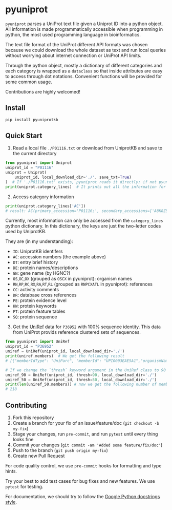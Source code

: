 # pyuniprot
`pyuniprot` parses a UniProt text file given a Uniprot ID into a python object. All information is made programmatically accessible when programming in python, the most used programming language in bioinformatics.

The text file format of the UniProt different API formats was chosen because we could download the whole dataset as text and run local queries without worrying about internet connection or UniProt API limits.

Through the python object, mostly a dictionary of different categories and each category is wrapped as a `dataclass` so that inside attributes are easy to access through dot notations. Convenient functions will be provided for some common usage.

Contributions are highly welcomed!

## Install

```bash
pip install pyuniprotkb
```

## Quick Start

1. Read a local file `./P01116.txt` or download from UniprotKB and save to the current directory

```python
from pyuniprot import Uniprot
uniprot_id = "P01116"
uniprot = Uniprot(
    uniprot_id, local_download_dir='./', save_txt=True)
)  # If './P01116.txt' exists, pyuniprot reads it directly; if not pyuniprot downloads it from UniprotKB first and (optionally) saves it to './'
print(uniprot.category_lines)  # It prints out all the information for a Uniprot ID that UniprotKB has for it.
```

2. Access category information
```python
print(uniprot.category_lines['AC'])
# result: AC(primary_accession='P01116;', secondary_accessions=['A8K8Z5', 'B0LPF9', 'P01118', 'Q96D10'])
```

Currently, most information can only be accessed from the `category_lines` python dictionary. In this dictionary, the keys are just the two-letter codes used by UniprotKB.

They are (in my understanding):

- `ID`: UniprotKB identifers
- `AC`: accession numbers (the example above)
- `DT`: entry brief history
- `DE`: protein names/descriptions
- `GN`: gene name (by HGNC?)
- `OS`,`OC`,`OX` (grouped as `OSCX` in pyuniprot): organism names
- `RN`,`RP`,`RC`,`RX`,`RA`,`RT`,`RL` (grouped as `RNPCXATL` in pyuniprot): references
- `CC`: activity comments
- `DR`: database cross references
- `PE`: protein evidence level
- `KW`: protein keywords
- `FT`: protein feature tables
- `SQ`: protein sequence

3. Get the [UniRef](https://www.uniprot.org/help/uniref) data for `P36952` with 100% sequence identity. This data from UniProt provids reference clustered sets of sequences.
```python
from pyuniprot import UniRef
uniprot_id = "P36952"
uniref = UniRef(uniprot_id, local_download_dir='./')
print(uniref.members)  # We get the following result
# [{"memberIdType": "UniParc", "memberId": "UPI0003EAE5A1","organismName": "Homo sapiens", "organismTaxId": 9606, "sequenceLength": 204,"proteinName": "serpin B5 isoform X1", "uniref90Id": "UniRef90_P36952"}]

# If we change the `thresh` keyword argument in the UniRef class to 90 or 50, we can get the data for clusters with 90 or 50 sequence identity.
uniref_90 = UniRef(uniprot_id, thresh=90, local_download_dir='./')
uniref_50 = UniRef(uniprot_id, thresh=50, local_download_dir='./')
print(len(uniref_50.members)) # now we get the following number of members in the cluster
# 218
```

## Contributing
1. Fork this repository
2. Create a branch for your fix of an issue/feature/doc (`git checkout -b my-fix`)
3. Stage your changes, run `pre-commit`, and run `pytest` until every thing looks fine
4. Commit your changes (`git commit -am 'Added some feature/fix/doc'`)
5. Push to the branch (`git push origin my-fix`)
6. Create new Pull Request

For code quality control, we use `pre-commit` hooks for formatting and type hints.

Try your best to add test cases for bug fixes and new features. We use `pytest` for testing.

For documentation, we should try to follow the [Google Python docstrings style](https://sphinxcontrib-napoleon.readthedocs.io/en/latest/example_google.html).
